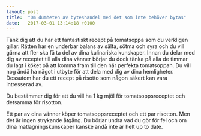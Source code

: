 ```yaml
---
layout: post
title:  "Om dumheten av byteshandel med det som inte behöver bytas"
date:   2017-03-01 13:14:18 +0100
---
```

Tänk dig att du har ett fantastiskt recept på tomatsoppa som du verkligen gillar. Rätten har en underbar balans av sälta, sötma och syra och du vill gärna att fler ska få ta del av dina kulinariska kunskaper. Innan du delar med dig av receptet till alla dina vänner börjar du dock tänka på alla de timmar du lagt i köket på att komma fram till den här perfekta tomatsoppan. Du vill nog ändå ha något i utbyte för att dela med dig av dina hemligheter. Dessutom har du ett recept på risotto som någon säkert kan vara intresserad av.

Du bestämmer dig för att du vill ha 1 kg mjöl för tomatsoppsreceptet och detsamma för risotton. 

Ett par av dina vänner köper tomatsoppsreceptet och ett par risotton. Men det är ingen strykande åtgång. Du börjar undra vad du gör för fel och om dina matlagningskunskaper kanske ändå inte är helt up to date.